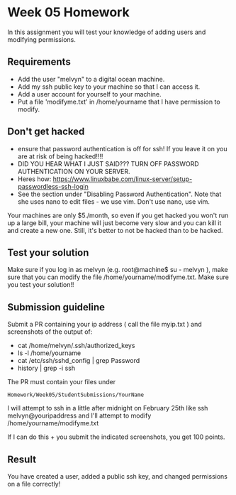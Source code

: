 # Week 05 Homework

In this assignment you will test your knowledge of adding users and modifying permissions.

## Requirements

* Add the user "melvyn" to a digital ocean machine.
* Add my ssh public key to your machine so that I can access it.
* Add a user account for yourself to your machine.
* Put a file 'modifyme.txt' in /home/yourname that I have permission to modify.

## Don't get hacked
* ensure that password authentication is off for ssh! If you leave it on you are at risk of being hacked!!!!
* DID YOU HEAR WHAT I JUST SAID??? TURN OFF PASSWORD AUTHENTICATION ON YOUR SERVER.
* Heres how: https://www.linuxbabe.com/linux-server/setup-passwordless-ssh-login
* See the section under "Disabling Password Authentication". Note that she uses nano to edit files - we use vim. Don't use nano, use vim.

Your machines are only $5./month, so even if you get hacked you won't run up a large bill, your machine will just become very slow and you can kill it and create a new one. Still, it's better to not be hacked than to be hacked.

## Test your solution
Make sure if you log in as melvyn (e.g. root@machine$ su - melvyn ), make sure
that you can modify the file /home/yourname/modifyme.txt. Make sure you test your solution!!

## Submission guideline
Submit a PR containing your ip address ( call the file myip.txt ) and screenshots of the output of:
* cat /home/melvyn/.ssh/authorized_keys
* ls -l /home/yourname
* cat /etc/ssh/sshd_config | grep Password
* history | grep -i ssh

The PR must contain your files under

`Homework/Week05/StudentSubmissions/YourName`

I will attempt to ssh in a little after midnight on February 25th like ssh melvyn@youripaddress and I'll attempt to modify /home/yourname/modifyme.txt

If I can do this + you submit the indicated screenshots, you get 100 points.

## Result
You have created a user, added a public ssh key, and changed permissions on a file correctly!

